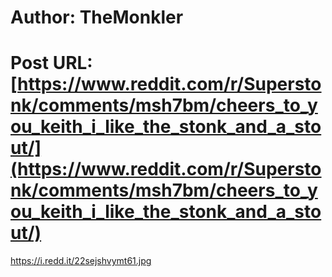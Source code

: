 # Author: TheMonkler
# Post URL: [https://www.reddit.com/r/Superstonk/comments/msh7bm/cheers_to_you_keith_i_like_the_stonk_and_a_stout/](https://www.reddit.com/r/Superstonk/comments/msh7bm/cheers_to_you_keith_i_like_the_stonk_and_a_stout/)


https://i.redd.it/22sejshvymt61.jpg